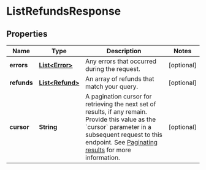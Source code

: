 
# ListRefundsResponse

## Properties
Name | Type | Description | Notes
------------ | ------------- | ------------- | -------------
**errors** | [**List&lt;Error&gt;**](Error.md) | Any errors that occurred during the request. |  [optional]
**refunds** | [**List&lt;Refund&gt;**](Refund.md) | An array of refunds that match your query. |  [optional]
**cursor** | **String** | A pagination cursor for retrieving the next set of results, if any remain. Provide this value as the &#x60;cursor&#x60; parameter in a subsequent request to this endpoint.  See [Paginating results](#paginatingresults) for more information. |  [optional]



